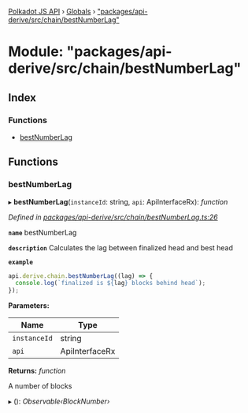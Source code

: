 [Polkadot JS API](../README.md) › [Globals](../globals.md) › ["packages/api-derive/src/chain/bestNumberLag"](_packages_api_derive_src_chain_bestnumberlag_.md)

# Module: "packages/api-derive/src/chain/bestNumberLag"

## Index

### Functions

* [bestNumberLag](_packages_api_derive_src_chain_bestnumberlag_.md#bestnumberlag)

## Functions

###  bestNumberLag

▸ **bestNumberLag**(`instanceId`: string, `api`: ApiInterfaceRx): *function*

*Defined in [packages/api-derive/src/chain/bestNumberLag.ts:26](https://github.com/polkadot-js/api/blob/0a8d2e5ac1/packages/api-derive/src/chain/bestNumberLag.ts#L26)*

**`name`** bestNumberLag

**`description`** Calculates the lag between finalized head and best head

**`example`** 
<BR>

```javascript
api.derive.chain.bestNumberLag((lag) => {
  console.log(`finalized is ${lag} blocks behind head`);
});
```

**Parameters:**

Name | Type |
------ | ------ |
`instanceId` | string |
`api` | ApiInterfaceRx |

**Returns:** *function*

A number of blocks

▸ (): *Observable‹BlockNumber›*
